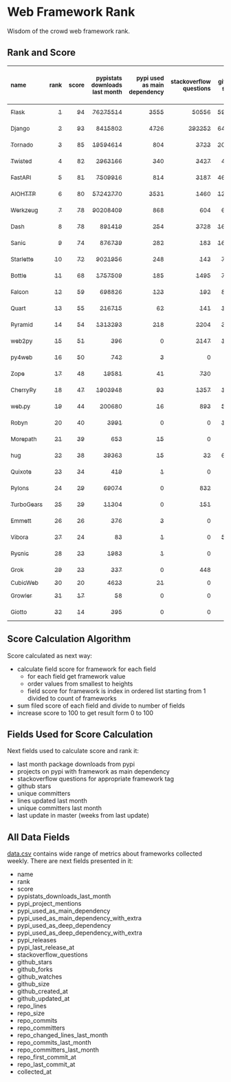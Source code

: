 # Web Framework Rank
Wisdom of the crowd web framework rank.

## Rank and Score
<sub>name</sub> | <sub>rank</sub> | <sub>score</sub> | <sub>pypistats downloads last month</sub> | <sub>pypi used as main dependency</sub> | <sub>stackoverflow questions</sub> | <sub>github stars</sub> | <sub>repo unique committers</sub> | <sub>repo changed lines last month</sub> | <sub>repo unique committers last month</sub> | <sub>repo last commit</sub>
:--- | ---: | ---: | ---: | ---: | ---: | ---: | ---: | ---: | ---: | ---:
[<sub>Flask</sub>](https://github.com/pallets/flask "first commit: 2010-04-06; uses: Werkzeug") | [<sub>1</sub>](# "  +0 last week") | [<sub>94</sub>](# "  -2 last week") | [<sub>76275514</sub>](# "  #2 in pypistats downloads last month -3.49% last week") | [<sub>3555</sub>](# "  #2 in pypi used as main dependency +0.28% last week") | [<sub>50556</sub>](# "  #2 in stackoverflow questions +0.11% last week") | [<sub>59361</sub>](# "  #2 in github stars +0.12% last week") | [<sub>798</sub>](# "  #2 in repo unique committers +0.0% last week") | [<sub>11677</sub>](# "  #4 in repo changed lines last month -8.58% last week") | [<sub>9</sub>](# "  #2 in repo unique committers last month -25.0% last week") | [<sub>2022-06-18</sub>](# "▼ #3 in repo last commit 2 weeks ago")
[<sub>Django</sub>](https://github.com/django/django "first commit: 2005-07-13") | [<sub>2</sub>](# "  +0 last week") | [<sub>93</sub>](# "  -3 last week") | [<sub>8415802</sub>](# "  #6 in pypistats downloads last month +1.05% last week") | [<sub>4726</sub>](# "  #1 in pypi used as main dependency +0.36% last week") | [<sub>292252</sub>](# "  #1 in stackoverflow questions +0.12% last week") | [<sub>64771</sub>](# "  #1 in github stars +0.17% last week") | [<sub>2711</sub>](# "  #1 in repo unique committers +0.11% last week") | [<sub>3044</sub>](# "  #6 in repo changed lines last month -5.85% last week") | [<sub>30</sub>](# "  #1 in repo unique committers last month -3.23% last week") | [<sub>2022-06-24</sub>](# "▼ #3 in repo last commit 1 week ago")
[<sub>Tornado</sub>](https://github.com/tornadoweb/tornado "first commit: 2009-09-09") | [<sub>3</sub>](# "  +0 last week") | [<sub>85</sub>](# "  +0 last week") | [<sub>19594614</sub>](# "  #4 in pypistats downloads last month +5.64% last week") | [<sub>804</sub>](# "  #6 in pypi used as main dependency +0.25% last week") | [<sub>3723</sub>](# "▼ #4 in stackoverflow questions +0.11% last week") | [<sub>20595</sub>](# "  #4 in github stars +0.06% last week") | [<sub>438</sub>](# "  #5 in repo unique committers +0.0% last week") | [<sub>2512</sub>](# "  #7 in repo changed lines last month +2.11% last week") | [<sub>3</sub>](# "▲ #8 in repo unique committers last month +0.0% last week") | [<sub>2022-06-23</sub>](# "▲ #3 in repo last commit 1 week ago")
[<sub>Twisted</sub>](https://github.com/twisted/twisted "first commit: 2001-07-09") | [<sub>4</sub>](# "▲ +2 last week") | [<sub>82</sub>](# "▲ +2 last week") | [<sub>2963166</sub>](# "  #8 in pypistats downloads last month +3.69% last week") | [<sub>340</sub>](# "  #7 in pypi used as main dependency +0.0% last week") | [<sub>3427</sub>](# "  #5 in stackoverflow questions +0.06% last week") | [<sub>4635</sub>](# "  #15 in github stars +0.09% last week") | [<sub>281</sub>](# "  #9 in repo unique committers +1.44% last week") | [<sub>40963</sub>](# "  #3 in repo changed lines last month +8.8% last week") | [<sub>7</sub>](# "  #5 in repo unique committers last month +0.0% last week") | [<sub>2022-06-25</sub>](# "▲ #1 in repo last commit 1 week ago")
[<sub>FastAPI</sub>](https://github.com/tiangolo/fastapi "first commit: 2018-12-05; uses: Starlette") | [<sub>5</sub>](# "▲ +7 last week") | [<sub>81</sub>](# "▲ +17 last week") | [<sub>7509916</sub>](# "  #7 in pypistats downloads last month +0.44% last week") | [<sub>814</sub>](# "  #5 in pypi used as main dependency +0.74% last week") | [<sub>3187</sub>](# "  #6 in stackoverflow questions +1.53% last week") | [<sub>46576</sub>](# "  #3 in github stars +0.52% last week") | [<sub>329</sub>](# "  #8 in repo unique committers +0.0% last week") | [<sub>60</sub>](# "▲ #15 in repo changed lines last month +100% last week") | [<sub>2</sub>](# "▲ #10 in repo unique committers last month +100% last week") | [<sub>2022-06-25</sub>](# "▲ #1 in repo last commit 1 week ago")
[<sub>AIOHTTP</sub>](https://github.com/aio-libs/aiohttp "first commit: 2013-10-01") | [<sub>6</sub>](# "▼ -1 last week") | [<sub>80</sub>](# "▼ +0 last week") | [<sub>57242770</sub>](# "  #3 in pypistats downloads last month -2.71% last week") | [<sub>3531</sub>](# "  #3 in pypi used as main dependency +0.6% last week") | [<sub>1460</sub>](# "  #10 in stackoverflow questions +0.14% last week") | [<sub>12549</sub>](# "  #7 in github stars +0.21% last week") | [<sub>665</sub>](# "  #3 in repo unique committers +0.0% last week") | [<sub>49</sub>](# "▼ #16 in repo changed lines last month +4.26% last week") | [<sub>3</sub>](# "▲ #8 in repo unique committers last month +0.0% last week") | [<sub>2022-06-20</sub>](# "▲ #3 in repo last commit 1 week ago")
[<sub>Werkzeug</sub>](https://github.com/pallets/werkzeug "first commit: 2007-05-04; used by: Flask and Quart") | [<sub>7</sub>](# "▲ +2 last week") | [<sub>78</sub>](# "▲ +7 last week") | [<sub>90208409</sub>](# "  #1 in pypistats downloads last month -4.27% last week") | [<sub>868</sub>](# "  #4 in pypi used as main dependency +0.7% last week") | [<sub>604</sub>](# "  #15 in stackoverflow questions -0.17% last week") | [<sub>6097</sub>](# "  #12 in github stars +0.0% last week") | [<sub>462</sub>](# "  #4 in repo unique committers +0.0% last week") | [<sub>1246</sub>](# "▲ #8 in repo changed lines last month +31050.0% last week") | [<sub>2</sub>](# "▲ #10 in repo unique committers last month +0.0% last week") | [<sub>2022-06-24</sub>](# "▲ #3 in repo last commit 1 week ago")
[<sub>Dash</sub>](https://github.com/plotly/dash "first commit: 2015-04-10") | [<sub>8</sub>](# "▼ -4 last week") | [<sub>78</sub>](# "▼ -2 last week") | [<sub>891419</sub>](# "  #12 in pypistats downloads last month +0.26% last week") | [<sub>254</sub>](# "  #9 in pypi used as main dependency +0.0% last week") | [<sub>3728</sub>](# "▲ #3 in stackoverflow questions +0.43% last week") | [<sub>16699</sub>](# "  #5 in github stars +0.21% last week") | [<sub>143</sub>](# "  #16 in repo unique committers +0.0% last week") | [<sub>53626</sub>](# "  #2 in repo changed lines last month -1.13% last week") | [<sub>8</sub>](# "  #3 in repo unique committers last month -20.0% last week") | [<sub>2022-06-17</sub>](# "▼ #14 in repo last commit 2 weeks ago")
[<sub>Sanic</sub>](https://github.com/sanic-org/sanic "first commit: 2016-05-26") | [<sub>9</sub>](# "▼ -1 last week") | [<sub>74</sub>](# "▼ +0 last week") | [<sub>876739</sub>](# "  #13 in pypistats downloads last month +1.09% last week") | [<sub>282</sub>](# "  #8 in pypi used as main dependency +0.36% last week") | [<sub>183</sub>](# "  #18 in stackoverflow questions +0.55% last week") | [<sub>16200</sub>](# "  #6 in github stars +0.11% last week") | [<sub>354</sub>](# "  #7 in repo unique committers +0.28% last week") | [<sub>633</sub>](# "▲ #9 in repo changed lines last month +3.26% last week") | [<sub>6</sub>](# "▼ #6 in repo unique committers last month -14.29% last week") | [<sub>2022-06-19</sub>](# "▲ #3 in repo last commit 1 week ago")
[<sub>Starlette</sub>](https://github.com/encode/starlette "first commit: 2018-06-25; used by: FastAPI") | [<sub>10</sub>](# "▼ -3 last week") | [<sub>72</sub>](# "▼ -3 last week") | [<sub>9021956</sub>](# "  #5 in pypistats downloads last month -0.24% last week") | [<sub>248</sub>](# "  #10 in pypi used as main dependency +0.81% last week") | [<sub>143</sub>](# "  #20 in stackoverflow questions +0.7% last week") | [<sub>7097</sub>](# "  #10 in github stars +0.3% last week") | [<sub>214</sub>](# "  #12 in repo unique committers +0.0% last week") | [<sub>610</sub>](# "▼ #10 in repo changed lines last month -16.21% last week") | [<sub>8</sub>](# "▲ #3 in repo unique committers last month -11.11% last week") | [<sub>2022-06-18</sub>](# "▼ #3 in repo last commit 2 weeks ago")
[<sub>Bottle</sub>](https://github.com/bottlepy/bottle "first commit: 2009-06-30") | [<sub>11</sub>](# "▼ -1 last week") | [<sub>68</sub>](# "▼ +1 last week") | [<sub>1757509</sub>](# "  #10 in pypistats downloads last month +1.22% last week") | [<sub>185</sub>](# "  #12 in pypi used as main dependency +0.0% last week") | [<sub>1495</sub>](# "  #9 in stackoverflow questions -0.07% last week") | [<sub>7640</sub>](# "  #9 in github stars +0.09% last week") | [<sub>227</sub>](# "  #11 in repo unique committers +0.44% last week") | [<sub>41</sub>](# "▼ #18 in repo changed lines last month +5.13% last week") | [<sub>2</sub>](# "▲ #10 in repo unique committers last month +100.0% last week") | [<sub>2022-06-21</sub>](# "▲ #3 in repo last commit 1 week ago")
[<sub>Falcon</sub>](https://github.com/falconry/falcon "first commit: 2012-12-06; used by: hug") | [<sub>12</sub>](# "▼ -1 last week") | [<sub>59</sub>](# "▼ -6 last week") | [<sub>698826</sub>](# "  #14 in pypistats downloads last month -1.03% last week") | [<sub>123</sub>](# "  #13 in pypi used as main dependency +0.0% last week") | [<sub>192</sub>](# "  #17 in stackoverflow questions +0.0% last week") | [<sub>8802</sub>](# "  #8 in github stars +0.02% last week") | [<sub>196</sub>](# "  #13 in repo unique committers +0.0% last week") | [<sub>332</sub>](# "▼ #12 in repo changed lines last month -46.88% last week") | [<sub>1</sub>](# "▼ #15 in repo unique committers last month -75.0% last week") | [<sub>2022-06-01</sub>](# "▼ #17 in repo last commit 4 weeks ago")
[<sub>Quart</sub>](https://gitlab.com/pgjones/quart "first commit: 2017-05-14; uses: Werkzeug") | [<sub>13</sub>](# "  +0 last week") | [<sub>55</sub>](# "  -1 last week") | [<sub>216715</sub>](# "  #15 in pypistats downloads last month -0.63% last week") | [<sub>62</sub>](# "  #15 in pypi used as main dependency +0.0% last week") | [<sub>141</sub>](# "  #21 in stackoverflow questions +0.0% last week") | [<sub>1072</sub>](# "  #20 in github stars +0.19% last week") | [<sub>69</sub>](# "  #19 in repo unique committers +0.0% last week") | [<sub>4561</sub>](# "  #5 in repo changed lines last month +0.0% last week") | [<sub>2</sub>](# "▲ #10 in repo unique committers last month +0.0% last week") | [<sub>2022-06-10</sub>](# "▼ #15 in repo last commit 3 weeks ago")
[<sub>Pyramid</sub>](https://github.com/Pylons/pyramid "first commit: 2008-07-04; used by: CubicWeb") | [<sub>14</sub>](# "  +0 last week") | [<sub>54</sub>](# "  +0 last week") | [<sub>1313293</sub>](# "  #11 in pypistats downloads last month +0.15% last week") | [<sub>218</sub>](# "  #11 in pypi used as main dependency +0.0% last week") | [<sub>2204</sub>](# "  #7 in stackoverflow questions -0.05% last week") | [<sub>3668</sub>](# "  #16 in github stars +0.08% last week") | [<sub>358</sub>](# "  #6 in repo unique committers +0.0% last week") | [<sub>0</sub>](# "▼ #20 in repo changed lines last month +100% last week") | [<sub>0</sub>](# "▼ #20 in repo unique committers last month +100% last week") | [<sub>2022-03-13</sub>](# "▼ #23 in repo last commit 15 weeks ago")
[<sub>web2py</sub>](https://github.com/web2py/web2py "first commit: 2011-11-23") | [<sub>15</sub>](# "▲ +2 last week") | [<sub>51</sub>](# "▲ +0 last week") | [<sub>396</sub>](# "▲ #27 in pypistats downloads last month -3.65% last week") | [<sub>0</sub>](# "  #26 in pypi used as main dependency +100% last week") | [<sub>2147</sub>](# "  #8 in stackoverflow questions +0.05% last week") | [<sub>1997</sub>](# "  #17 in github stars +0.0% last week") | [<sub>271</sub>](# "  #10 in repo unique committers +0.0% last week") | [<sub>408</sub>](# "  #11 in repo changed lines last month +0.0% last week") | [<sub>1</sub>](# "▲ #15 in repo unique committers last month +0.0% last week") | [<sub>2022-06-04</sub>](# "▼ #15 in repo last commit 4 weeks ago")
[<sub>py4web</sub>](https://github.com/web2py/py4web "first commit: 2019-03-25") | [<sub>16</sub>](# "  +0 last week") | [<sub>50</sub>](# "  -2 last week") | [<sub>742</sub>](# "  #24 in pypistats downloads last month -11.46% last week") | [<sub>3</sub>](# "  #21 in pypi used as main dependency +0.0% last week") | [<sub>0</sub>](# "  #23 in stackoverflow questions +100% last week") | [<sub>180</sub>](# "  #27 in github stars +1.12% last week") | [<sub>62</sub>](# "  #20 in repo unique committers +0.0% last week") | [<sub>356575</sub>](# "  #1 in repo changed lines last month +0.0% last week") | [<sub>4</sub>](# "  #7 in repo unique committers last month +0.0% last week") | [<sub>2022-06-18</sub>](# "▼ #3 in repo last commit 2 weeks ago")
[<sub>Zope</sub>](https://github.com/zopefoundation/Zope "first commit: 1996-06-17") | [<sub>17</sub>](# "▼ -2 last week") | [<sub>48</sub>](# "▼ -6 last week") | [<sub>19581</sub>](# "  #19 in pypistats downloads last month -0.47% last week") | [<sub>41</sub>](# "  #16 in pypi used as main dependency +0.0% last week") | [<sub>730</sub>](# "  #14 in stackoverflow questions +0.0% last week") | [<sub>292</sub>](# "  #25 in github stars +0.0% last week") | [<sub>172</sub>](# "  #14 in repo unique committers +0.0% last week") | [<sub>8</sub>](# "▼ #19 in repo changed lines last month -81.82% last week") | [<sub>1</sub>](# "▼ #15 in repo unique committers last month -75.0% last week") | [<sub>2022-05-31</sub>](# "▼ #17 in repo last commit 4 weeks ago")
[<sub>CherryPy</sub>](https://github.com/cherrypy/cherrypy "first commit: 2004-11-20") | [<sub>18</sub>](# "  +0 last week") | [<sub>47</sub>](# "  -1 last week") | [<sub>1903948</sub>](# "  #9 in pypistats downloads last month -7.51% last week") | [<sub>93</sub>](# "  #14 in pypi used as main dependency +2.2% last week") | [<sub>1357</sub>](# "  #11 in stackoverflow questions +0.0% last week") | [<sub>1556</sub>](# "  #18 in github stars +0.26% last week") | [<sub>145</sub>](# "  #15 in repo unique committers +0.0% last week") | [<sub>0</sub>](# "▼ #20 in repo changed lines last month +100% last week") | [<sub>0</sub>](# "▼ #20 in repo unique committers last month +100% last week") | [<sub>2022-03-13</sub>](# "▼ #23 in repo last commit 15 weeks ago")
[<sub>web.py</sub>](https://github.com/webpy/webpy "first commit: 1970-01-01") | [<sub>19</sub>](# "  +0 last week") | [<sub>44</sub>](# "  -1 last week") | [<sub>200680</sub>](# "  #16 in pypistats downloads last month -3.04% last week") | [<sub>16</sub>](# "  #18 in pypi used as main dependency +0.0% last week") | [<sub>893</sub>](# "  #12 in stackoverflow questions -0.11% last week") | [<sub>5704</sub>](# "  #14 in github stars +0.02% last week") | [<sub>93</sub>](# "  #18 in repo unique committers +0.0% last week") | [<sub>0</sub>](# "▼ #20 in repo changed lines last month +100% last week") | [<sub>0</sub>](# "▼ #20 in repo unique committers last month +100% last week") | [<sub>2022-05-19</sub>](# "▼ #20 in repo last commit 6 weeks ago")
[<sub>Robyn</sub>](https://github.com/sansyrox/robyn "first commit: 2021-05-22") | [<sub>20</sub>](# "▲ +1 last week") | [<sub>40</sub>](# "▲ +1 last week") | [<sub>3991</sub>](# "  #22 in pypistats downloads last month -21.51% last week") | [<sub>0</sub>](# "  #26 in pypi used as main dependency +100% last week") | [<sub>0</sub>](# "  #23 in stackoverflow questions +100% last week") | [<sub>1401</sub>](# "  #19 in github stars +0.65% last week") | [<sub>15</sub>](# "  #27 in repo unique committers +0.0% last week") | [<sub>260</sub>](# "▼ #13 in repo changed lines last month -24.86% last week") | [<sub>1</sub>](# "▼ #15 in repo unique committers last month -50.0% last week") | [<sub>2022-06-20</sub>](# "▲ #3 in repo last commit 1 week ago")
[<sub>Morepath</sub>](https://github.com/morepath/morepath "first commit: 2013-07-17") | [<sub>21</sub>](# "▼ -1 last week") | [<sub>39</sub>](# "▼ -1 last week") | [<sub>653</sub>](# "▲ #25 in pypistats downloads last month +14.36% last week") | [<sub>15</sub>](# "  #19 in pypi used as main dependency +0.0% last week") | [<sub>0</sub>](# "  #23 in stackoverflow questions +100% last week") | [<sub>394</sub>](# "  #24 in github stars +0.0% last week") | [<sub>28</sub>](# "  #24 in repo unique committers +0.0% last week") | [<sub>111</sub>](# "▼ #14 in repo changed lines last month +0.0% last week") | [<sub>2</sub>](# "▲ #10 in repo unique committers last month +0.0% last week") | [<sub>2022-05-29</sub>](# "▼ #17 in repo last commit 4 weeks ago")
[<sub>hug</sub>](https://github.com/hugapi/hug "first commit: 2015-07-17; uses: Falcon") | [<sub>22</sub>](# "  +0 last week") | [<sub>38</sub>](# "  +0 last week") | [<sub>39363</sub>](# "  #18 in pypistats downloads last month -2.1% last week") | [<sub>15</sub>](# "  #19 in pypi used as main dependency +0.0% last week") | [<sub>32</sub>](# "  #22 in stackoverflow questions -3.03% last week") | [<sub>6622</sub>](# "  #11 in github stars +0.02% last week") | [<sub>123</sub>](# "  #17 in repo unique committers +0.0% last week") | [<sub>0</sub>](# "▼ #20 in repo changed lines last month +100% last week") | [<sub>0</sub>](# "▼ #20 in repo unique committers last month +100% last week") | [<sub>2020-08-10</sub>](# "  #27 in repo last commit 98 weeks ago")
[<sub>Quixote</sub>](https://github.com/nascheme/quixote "first commit: 2006-03-16") | [<sub>23</sub>](# "▲ +7 last week") | [<sub>34</sub>](# "▲ +14 last week") | [<sub>419</sub>](# "▲ #26 in pypistats downloads last month +0.48% last week") | [<sub>1</sub>](# "  #23 in pypi used as main dependency +0.0% last week") | [<sub>0</sub>](# "  #23 in stackoverflow questions +100% last week") | [<sub>81</sub>](# "  #29 in github stars +0.0% last week") | [<sub>6</sub>](# "  #29 in repo unique committers +0.0% last week") | [<sub>44</sub>](# "▲ #17 in repo changed lines last month +100% last week") | [<sub>1</sub>](# "▲ #15 in repo unique committers last month +100% last week") | [<sub>2022-06-23</sub>](# "▲ #3 in repo last commit 1 week ago")
[<sub>Pylons</sub>](https://github.com/Pylons/pylons "first commit: 2006-02-18") | [<sub>24</sub>](# "▲ +1 last week") | [<sub>29</sub>](# "▲ -1 last week") | [<sub>69074</sub>](# "  #17 in pypistats downloads last month +1.12% last week") | [<sub>0</sub>](# "  #26 in pypi used as main dependency +100% last week") | [<sub>832</sub>](# "  #13 in stackoverflow questions +0.0% last week") | [<sub>218</sub>](# "  #26 in github stars +0.0% last week") | [<sub>36</sub>](# "  #22 in repo unique committers +0.0% last week") | [<sub>0</sub>](# "▼ #20 in repo changed lines last month +100% last week") | [<sub>0</sub>](# "▼ #20 in repo unique committers last month +100% last week") | [<sub>2018-01-12</sub>](# "  #30 in repo last commit 233 weeks ago")
[<sub>TurboGears</sub>](https://github.com/TurboGears/tg2 "first commit: 2007-06-27") | [<sub>25</sub>](# "▼ -1 last week") | [<sub>29</sub>](# "▼ -1 last week") | [<sub>11304</sub>](# "  #20 in pypistats downloads last month -19.19% last week") | [<sub>0</sub>](# "  #26 in pypi used as main dependency +100% last week") | [<sub>151</sub>](# "  #19 in stackoverflow questions +0.0% last week") | [<sub>778</sub>](# "  #21 in github stars +0.13% last week") | [<sub>35</sub>](# "  #23 in repo unique committers +0.0% last week") | [<sub>0</sub>](# "▼ #20 in repo changed lines last month +100% last week") | [<sub>0</sub>](# "▼ #20 in repo unique committers last month +100% last week") | [<sub>2021-05-26</sub>](# "  #25 in repo last commit 57 weeks ago")
[<sub>Emmett</sub>](https://github.com/emmett-framework/emmett "first commit: 2014-10-22") | [<sub>26</sub>](# "▼ -3 last week") | [<sub>26</sub>](# "▼ -10 last week") | [<sub>376</sub>](# "▼ #29 in pypistats downloads last month -35.51% last week") | [<sub>3</sub>](# "  #21 in pypi used as main dependency +0.0% last week") | [<sub>0</sub>](# "  #23 in stackoverflow questions +100% last week") | [<sub>767</sub>](# "  #22 in github stars +0.39% last week") | [<sub>22</sub>](# "  #26 in repo unique committers +0.0% last week") | [<sub>0</sub>](# "▼ #20 in repo changed lines last month -100.0% last week") | [<sub>0</sub>](# "▼ #20 in repo unique committers last month -100.0% last week") | [<sub>2022-05-20</sub>](# "▼ #20 in repo last commit 6 weeks ago")
[<sub>Vibora</sub>](https://github.com/vibora-io/vibora "first commit: 2018-06-13") | [<sub>27</sub>](# "▼ -1 last week") | [<sub>24</sub>](# "▼ -1 last week") | [<sub>83</sub>](# "  #31 in pypistats downloads last month +0.0% last week") | [<sub>1</sub>](# "  #23 in pypi used as main dependency +0.0% last week") | [<sub>0</sub>](# "  #23 in stackoverflow questions +100% last week") | [<sub>5726</sub>](# "  #13 in github stars +0.0% last week") | [<sub>27</sub>](# "  #25 in repo unique committers +0.0% last week") | [<sub>0</sub>](# "▼ #20 in repo changed lines last month +100% last week") | [<sub>0</sub>](# "▼ #20 in repo unique committers last month +100% last week") | [<sub>2019-02-11</sub>](# "  #29 in repo last commit 176 weeks ago")
[<sub>Pycnic</sub>](https://github.com/nullism/pycnic "first commit: 2015-11-04") | [<sub>28</sub>](# "  +0 last week") | [<sub>23</sub>](# "  -1 last week") | [<sub>1983</sub>](# "  #23 in pypistats downloads last month -1.73% last week") | [<sub>1</sub>](# "  #23 in pypi used as main dependency +0.0% last week") | [<sub>0</sub>](# "  #23 in stackoverflow questions +100% last week") | [<sub>155</sub>](# "  #28 in github stars +0.0% last week") | [<sub>11</sub>](# "  #28 in repo unique committers +0.0% last week") | [<sub>0</sub>](# "▼ #20 in repo changed lines last month +100% last week") | [<sub>0</sub>](# "▼ #20 in repo unique committers last month +100% last week") | [<sub>2022-04-05</sub>](# "▼ #22 in repo last commit 12 weeks ago")
[<sub>Grok</sub>](https://github.com/zopefoundation/grok "first commit: 2006-10-14") | [<sub>29</sub>](# "▼ -2 last week") | [<sub>23</sub>](# "▼ -2 last week") | [<sub>337</sub>](# "▼ #30 in pypistats downloads last month -28.45% last week") | [<sub>0</sub>](# "  #26 in pypi used as main dependency +100% last week") | [<sub>448</sub>](# "  #16 in stackoverflow questions +0.0% last week") | [<sub>20</sub>](# "  #31 in github stars +0.0% last week") | [<sub>40</sub>](# "  #21 in repo unique committers +0.0% last week") | [<sub>0</sub>](# "▼ #20 in repo changed lines last month +100% last week") | [<sub>0</sub>](# "▼ #20 in repo unique committers last month +100% last week") | [<sub>2020-09-02</sub>](# "  #26 in repo last commit 95 weeks ago")
[<sub>CubicWeb</sub>](https://forge.extranet.logilab.fr/cubicweb/cubicweb "uses: Pyramid") | [<sub>30</sub>](# "▼ -1 last week") | [<sub>20</sub>](# "▼ +0 last week") | [<sub>4623</sub>](# "  #21 in pypistats downloads last month -18.81% last week") | [<sub>21</sub>](# "  #17 in pypi used as main dependency +0.0% last week") | [<sub>0</sub>](# "  #23 in stackoverflow questions +100% last week") | [<sub>0</sub>](# "  #32 in github stars +100% last week") | [<sub>0</sub>](# "  #32 in repo unique committers +100% last week") | [<sub>0</sub>](# "▼ #20 in repo changed lines last month +100% last week") | [<sub>0</sub>](# "▼ #20 in repo unique committers last month +100% last week") | [<sub></sub>](# "  #31 in repo last commit")
[<sub>Growler</sub>](https://github.com/pyGrowler/Growler "first commit: 2014-08-17") | [<sub>31</sub>](# "  +0 last week") | [<sub>17</sub>](# "  +0 last week") | [<sub>58</sub>](# "  #32 in pypistats downloads last month +1.75% last week") | [<sub>0</sub>](# "  #26 in pypi used as main dependency +100% last week") | [<sub>0</sub>](# "  #23 in stackoverflow questions +100% last week") | [<sub>687</sub>](# "  #23 in github stars -0.15% last week") | [<sub>6</sub>](# "  #29 in repo unique committers +0.0% last week") | [<sub>0</sub>](# "▼ #20 in repo changed lines last month +100% last week") | [<sub>0</sub>](# "▼ #20 in repo unique committers last month +100% last week") | [<sub>2020-03-08</sub>](# "  #28 in repo last commit 120 weeks ago")
[<sub>Giotto</sub>](https://github.com/priestc/giotto "first commit: 2012-02-26") | [<sub>32</sub>](# "  +0 last week") | [<sub>14</sub>](# "  +1 last week") | [<sub>395</sub>](# "▲ #28 in pypistats downloads last month +17.91% last week") | [<sub>0</sub>](# "  #26 in pypi used as main dependency +100% last week") | [<sub>0</sub>](# "  #23 in stackoverflow questions +100% last week") | [<sub>56</sub>](# "  #30 in github stars +0.0% last week") | [<sub>3</sub>](# "  #31 in repo unique committers +0.0% last week") | [<sub>0</sub>](# "▼ #20 in repo changed lines last month +100% last week") | [<sub>0</sub>](# "▼ #20 in repo unique committers last month +100% last week") | [<sub>2013-10-07</sub>](# "  #31 in repo last commit 455 weeks ago")

## Score Calculation Algorithm
Score calculated as next way:
- calculate field score for framework for each field
  - for each field get framework value
  - order values from smallest to heights
  - field score for framework is index in ordered list starting from 1 divided to count of frameworks
- sum filed score of each field and divide to number of fields
- increase score to 100 to get result form 0 to 100

## Fields Used for Score Calculation
Next fields used to calculate score and rank it:
- last month package downloads from pypi
- projects on pypi with framework as main dependency
- stackoverflow questions for appropriate framework tag
- github stars
- unique committers
- lines updated last month
- unique committers last month
- last update in master (weeks from last update)

## All Data Fields
[data.csv](data.csv) contains wide range of metrics about frameworks collected weekly.
There are next fields presented in it: 

- name
- rank
- score
- pypistats_downloads_last_month
- pypi_project_mentions
- pypi_used_as_main_dependency
- pypi_used_as_main_dependency_with_extra
- pypi_used_as_deep_dependency
- pypi_used_as_deep_dependency_with_extra
- pypi_releases
- pypi_last_release_at
- stackoverflow_questions
- github_stars
- github_forks
- github_watches
- github_size
- github_created_at
- github_updated_at
- repo_lines
- repo_size
- repo_commits
- repo_committers
- repo_changed_lines_last_month
- repo_commits_last_month
- repo_committers_last_month
- repo_first_commit_at
- repo_last_commit_at
- collected_at
